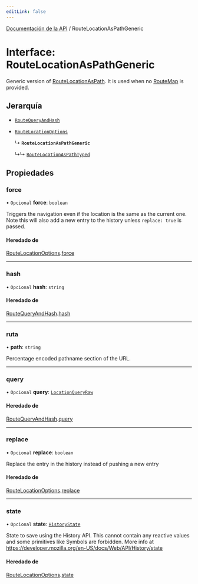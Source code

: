 ```yaml
---
editLink: false
---
```


[Documentación de la API](../index.md) / RouteLocationAsPathGeneric

# Interface: RouteLocationAsPathGeneric

Generic version of [RouteLocationAsPath](../index.md#RouteLocationAsPath). It is used when no [RouteMap](../index.md#RouteMap) is provided.

## Jerarquía

- [`RouteQueryAndHash`](RouteQueryAndHash.md)

- [`RouteLocationOptions`](RouteLocationOptions.md)

  ↳ **`RouteLocationAsPathGeneric`**

  ↳↳ [`RouteLocationAsPathTyped`](RouteLocationAsPathTyped.md)

## Propiedades

### force

• `Opcional` **force**: `boolean`

Triggers the navigation even if the location is the same as the current one.
Note this will also add a new entry to the history unless `replace: true`
is passed.

#### Heredado de

[RouteLocationOptions](RouteLocationOptions.md).[force](RouteLocationOptions.md#force)

---

### hash

• `Opcional` **hash**: `string`

#### Heredado de

[RouteQueryAndHash](RouteQueryAndHash.md).[hash](RouteQueryAndHash.md#hash)

---

### ruta

• **path**: `string`

Percentage encoded pathname section of the URL.

---

### query

• `Opcional` **query**: [`LocationQueryRaw`](../index.md#LocationQueryRaw)

#### Heredado de

[RouteQueryAndHash](RouteQueryAndHash.md).[query](RouteQueryAndHash.md#query)

---

### replace

• `Opcional` **replace**: `boolean`

Replace the entry in the history instead of pushing a new entry

#### Heredado de

[RouteLocationOptions](RouteLocationOptions.md).[replace](RouteLocationOptions.md#replace)

---

### state

• `Opcional` **state**: [`HistoryState`](HistoryState.md)

State to save using the History API. This cannot contain any reactive
values and some primitives like Symbols are forbidden. More info at
https://developer.mozilla.org/en-US/docs/Web/API/History/state

#### Heredado de

[RouteLocationOptions](RouteLocationOptions.md).[state](RouteLocationOptions.md#state)
